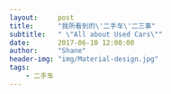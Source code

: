 ```yaml
---
layout:     post
title:      "我所看到的\'二手车\'二三事"
subtitle:   " \"All about Used Cars\""
date:       2017-06-10 12:00:00
author:     "Shane"
header-img: "img/Material-design.jpg"
tags:
    - 二手车
--- 
```



